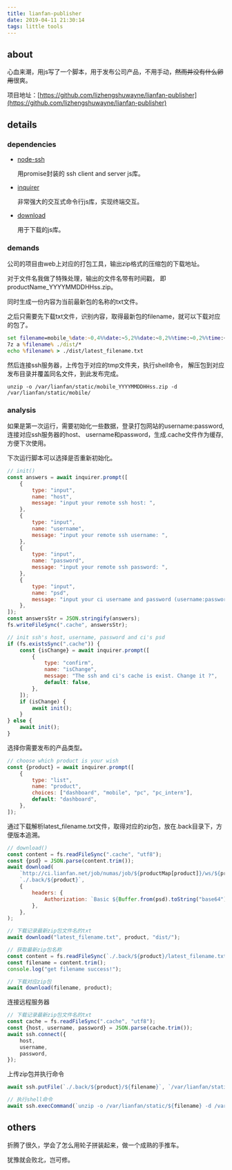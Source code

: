 ```yaml
---
title: lianfan-publisher
date: 2019-04-11 21:30:14
tags: little tools
---
```


## about

心血来潮，用js写了一个脚本，用于发布公司产品，不用手动，~~然而并没有什么卵用~~很爽。

项目地址：[https://github.com/lizhengshuwayne/lianfan-publisher](https://github.com/lizhengshuwayne/lianfan-publisher)

## details

### dependencies

*   [node-ssh](https://github.com/steelbrain/node-ssh)

    用promise封装的 ssh client and server js库。

*   [inquirer](https://github.com/SBoudrias/Inquirer.js)

    非常强大的交互式命令行js库，实现终端交互。

*   [download](https://github.com/kevva/download)

    用于下载的js库。
    
### demands

公司的项目由web上对应的打包工具，输出zip格式的压缩包的下载地址。

对于文件名我做了特殊处理，输出的文件名带有时间戳， 即productName_YYYYMMDDHHss.zip。

同时生成一份内容为当前最新包的名称的txt文件。

之后只需要先下载txt文件，识别内容，取得最新包的filename，就可以下载对应的包了。

```bat
set filename=mobile_%date:~0,4%%date:~5,2%%date:~8,2%%time:~0,2%%time:~3,2%.zip
7z a %filename% ./dist/*
echo %filename% > ./dist/latest_filename.txt
```
然后连接ssh服务器，上传包于对应的tmp文件夹，执行shell命令， 解压包到对应发布目录并覆盖同名文件，到此发布完成。

```shell
unzip -o /var/lianfan/static/mobile_YYYYMMDDHHss.zip -d /var/lianfan/static/mobile/
```

### analysis

如果是第一次运行，需要初始化一些数据，登录打包网站的username:password, 连接对应ssh服务器的host、 username和password，生成.cache文件作为缓存, 方便下次使用。

下次运行脚本可以选择是否重新初始化。

```js
// init()
const answers = await inquirer.prompt([
    {
        type: "input",
        name: "host",
        message: "input your remote ssh host: ",
    },
    {
        type: "input",
        name: "username",
        message: "input your remote ssh username: ",
    },
    {
        type: "input",
        name: "password",
        message: "input your remote ssh password: ",
    },
    {
        type: "input",
        name: "psd",
        message: "input your ci username and password (username:password): ",
    },
]);
const answersStr = JSON.stringify(answers);
fs.writeFileSync(".cache", answersStr);
```

```js
// init ssh's host, username, password and ci's psd
if (fs.existsSync(".cache")) {
    const {isChange} = await inquirer.prompt([
        {
            type: "confirm",
            name: "isChange",
            message: "The ssh and ci's cache is exist. Change it ?",
            default: false,
        },
    ]);
    if (isChange) {
        await init();
    }
} else {
    await init();
}
```

选择你需要发布的产品类型。

```js
// choose which product is your wish
const {product} = await inquirer.prompt([
    {
        type: "list",
        name: "product",
        choices: ["dashboard", "mobile", "pc", "pc_intern"],
        default: "dashboard",
    },
]);
```

通过下载解析latest_filename.txt文件，取得对应的zip包，放在.back目录下，方便版本追溯。

```js
// download()
const content = fs.readFileSync(".cache", "utf8");
const {psd} = JSON.parse(content.trim());
await download(
    `http://ci.lianfan.net/job/numas/job/${productMap[product]}/ws/${pre}${filename}`,
    `./.back/${product}`,
    {
        headers: {
            Authorization: `Basic ${Buffer.from(psd).toString("base64")}`, // 类curl协议 Authorization:base64(username:password)
        },
    },
);
```

```js
// 下载记录最新zip包文件名的txt
await download("latest_filename.txt", product, "dist/");

// 获取最新zip包名称
const content = fs.readFileSync(`./.back/${product}/latest_filename.txt`, "utf8");
const filename = content.trim();
console.log("get filename success!");

// 下载对应zip包
await download(filename, product);
```

连接远程服务器

```js
// 下载记录最新zip包文件名的txt
const cache = fs.readFileSync(".cache", "utf8");
const {host, username, password} = JSON.parse(cache.trim());
await ssh.connect({
    host,
    username,
    password,
});
```

上传zip包并执行命令

```js
await ssh.putFile(`./.back/${product}/${filename}`, `/var/lianfan/static/${filename}`);

// 执行shell命令
await ssh.execCommand(`unzip -o /var/lianfan/static/${filename} -d /var/lianfan/static/${product}/`, {cwd: "/"});
```

## others

折腾了很久，学会了怎么用轮子拼装起来，做一个成熟的手推车。

犹豫就会败北，岂可修。